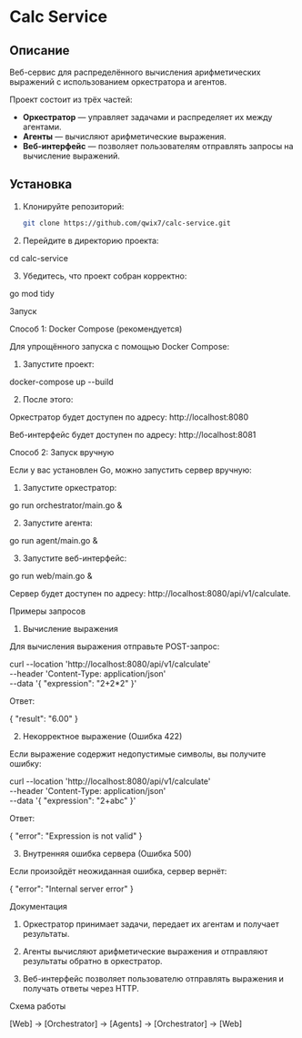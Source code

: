 # Calc Service

## Описание  
Веб-сервис для распределённого вычисления арифметических выражений с использованием оркестратора и агентов. 

Проект состоит из трёх частей:
- **Оркестратор** — управляет задачами и распределяет их между агентами.
- **Агенты** — вычисляют арифметические выражения.
- **Веб-интерфейс** — позволяет пользователям отправлять запросы на вычисление выражений.

## Установка  
1. Клонируйте репозиторий:
   ```bash
   git clone https://github.com/qwix7/calc-service.git

2. Перейдите в директорию проекта:

cd calc-service


3. Убедитесь, что проект собран корректно:

go mod tidy



Запуск

Способ 1: Docker Compose (рекомендуется)

Для упрощённого запуска с помощью Docker Compose:

1. Запустите проект:

docker-compose up --build


2. После этого:

Оркестратор будет доступен по адресу: http://localhost:8080

Веб-интерфейс будет доступен по адресу: http://localhost:8081




Способ 2: Запуск вручную

Если у вас установлен Go, можно запустить сервер вручную:

1. Запустите оркестратор:

go run orchestrator/main.go &


2. Запустите агента:

go run agent/main.go &


3. Запустите веб-интерфейс:

go run web/main.go &



Сервер будет доступен по адресу: http://localhost:8080/api/v1/calculate.

Примеры запросов

1. Вычисление выражения

Для вычисления выражения отправьте POST-запрос:

curl --location 'http://localhost:8080/api/v1/calculate' \
--header 'Content-Type: application/json' \
--data '{
  "expression": "2+2*2"
}'

Ответ:

{
  "result": "6.00"
}

2. Некорректное выражение (Ошибка 422)

Если выражение содержит недопустимые символы, вы получите ошибку:

curl --location 'http://localhost:8080/api/v1/calculate' \
--header 'Content-Type: application/json' \
--data '{
  "expression": "2+abc"
}'

Ответ:

{
  "error": "Expression is not valid"
}

3. Внутренняя ошибка сервера (Ошибка 500)

Если произойдёт неожиданная ошибка, сервер вернёт:

{
  "error": "Internal server error"
}

Документация

1. Оркестратор принимает задачи, передает их агентам и получает результаты.


2. Агенты вычисляют арифметические выражения и отправляют результаты обратно в оркестратор.


3. Веб-интерфейс позволяет пользователю отправлять выражения и получать ответы через HTTP.



Схема работы

[Web] → [Orchestrator] → [Agents] → [Orchestrator] → [Web]
